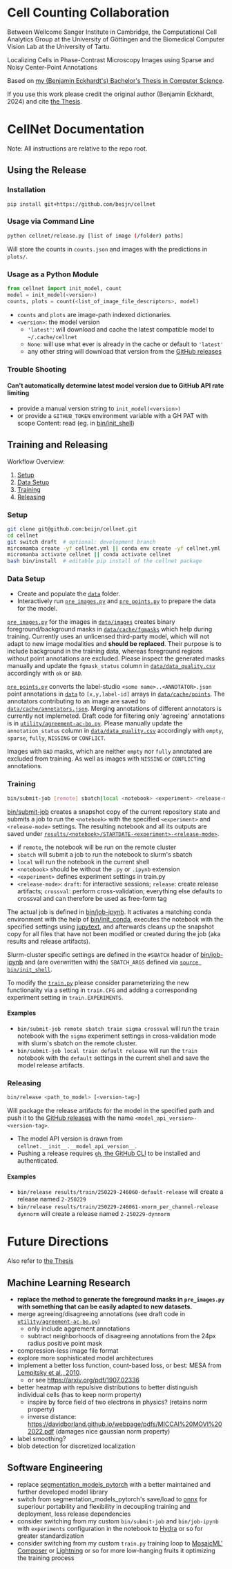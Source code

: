 # Cell Counting Collaboration
Between Wellcome Sanger Institute in Cambridge, the Computational Cell Analytics Group at the University of Göttingen and the Biomedical Computer Vision Lab at the University of Tartu.

Localizing Cells in Phase-Contrast Microscopy Images using Sparse and Noisy Center-Point Annotations

Based on [my (Benjamin Eckhardt's) Bachelor's Thesis in Computer Science](https://github.com/beijn/bachelor-thesis).

If you use this work please credit the original author (Benjamin Eckhardt, 2024) and cite [the Thesis](https://github.com/beijn/bachelor-thesis).

# CellNet Documentation

Note: All instructions are relative to the repo root. 

## Using the Release

### Installation
`pip install git+https://github.com/beijn/cellnet`

### Usage via Command Line
```bash
python cellnet/release.py [list of image (/folder) paths]
```
Will store the counts in `counts.json` and images with the predictions in `plots/`.
### Usage as a Python Module
```python
from cellnet import init_model, count
model = init_model(<version>)
counts, plots = count(<list_of_image_file_descriptors>, model)
```
- `counts` and `plots` are image-path indexed dictionaries.
- `<version>`: the model version
  - `'latest'`: will download and cache the latest compatible model to `~/.cache/cellnet`
  - `None`: will use what ever is already in the cache or default to `'latest'`
  - any other string will download that version from the [GitHub releases](https://github.com/beijn/cellnet/releases) 


### Trouble Shooting
#### Can't automatically determine latest model version due to GitHub API rate limiting
- provide a manual version string to `init_model(<version>)`
- or provide a `GITHUB_TOKEN` environment variable with a GH PAT with scope Content: read (eg. in [bin/init_shell](./bin/init_shell))

## Training and Releasing
Workflow Overview: 
1. [Setup](#setup)
2. [Data Setup](#data-setup)
2. [Training](#training)
3. [Releasing](#releasing)

### Setup
```bash
git clone git@github.com:beijn/cellnet.git
cd cellnet
git switch draft  # optional: development branch
mircomamba create -yf cellnet.yml || conda env create -yf cellnet.yml
micromanba activate cellnet || conda activate cellnet
bash bin/install  # editable pip install of the cellnet package
```

### Data Setup
- Create and populate the [`data`](./data) folder.
- Interactively run [`pre_images.py`](./pre_images.py) and [`pre_points.py`](./pre_points.py) to prepare the data for the model.

[`pre_images.py`](./pre_images.py) for the images in [`data/images`](./data/images) creates binary foreground/background masks in [`data/cache/fgmasks`](./data/cache/fgmasks) which help during training. Currently uses an unlicensed third-party model, which will not adapt to new image modalities and **should be replaced**. Their purpose is to include background in the training data, whereas foreground regions without point annotations are excluded. Please inspect the generated masks manually and update the `fgmask_status` column in [`data/data_quality.csv`](./data/data_quality.csv) accordingly with `ok` or `BAD`.

[`pre_points.py`](./pre_points.py) converts the label-studio `<some name>..<ANNOTATOR>.json` point annotations in [`data`](./data) to `[x,y,label-id]` arrays in [`data/cache/points`](./data/cache/points). The annotators contributing to an image are saved to [`data/cache/annotators.json`](./data/cache/annotators.json). Merging annotations of different annotators is currently not implemeted. Draft code for filtering only 'agreeing' annotations is in [`utility/agreement-ac-bo.py`](./utility/agreement-ac-bo.py). Please manually update the `annotation_status` column in [`data/data_quality.csv`](./data/data_quality.csv) accordingly with `empty`, `sparse`, `fully`, `NISSING` or `CONFLICT`.

Images with `BAD` masks, which are neither `empty` nor `fully` annotated are excluded from training. As well as images with `NISSING` or `CONFLICT`ing annotations.

### Training
```bash
bin/submit-job [remote] sbatch|local <notebook> <experiment> <release-mode>
```
[bin/submit-job](./bin/submit-job) creates a snapshot copy of the current repository state and submits a job to run the `<notebook>` with the specified `<experiment>` and `<release-mode>` settings. The resulting notebook and all its outputs are saved under [`results/<notebook>/STARTDATE-<experiment>-<release-mode>`](./results/train).
- if `remote`, the notebook will be run on the remote cluster
- `sbatch` will submit a job to run the notebook to slurm's sbatch
- `local` will run the notebook in the current shell
- `<notebook>` should be without the `.py` or `.ipynb` extension
- `<experiment>` defines experiment settings in train.py
- `<release-mode>`: `draft`: for interactive sessions; `release`: create release artifacts; `crossval`: perform cross-validation; everything else defaults to crossval and can therefore be used as free-form tag

The actual job is defined in [bin/job-ipynb](./bin/job-ipynb). It activates a matching conda environment with the help of [bin/init_conda](./bin/init_conda), executes the notebook with the specified settings using [jupytext](https://jupytext.readthedocs.io/en/latest/), and afterwards cleans up the snapshot copy for all files that have not been modified or created during the job (aka results and release artifacts).

Slurm-cluster specific settings are defined in the `#SBATCH` header of [bin/job-ipynb](./bin/job-ipynb) and (are overwritten with) the `SBATCH_ARGS` defined via [`source bin/init_shell`](./bin/init_shell). 

To modify the [`train.py`](./train.py) please consider parameterizing the new functionality via a setting in `train.CFG` and adding a corresponding experiment setting in `train.EXPERIMENTS`.

#### Examples
- `bin/submit-job remote sbatch train sigma crossval` will run the `train` notebook with the `sigma` experiment settings in cross-validation mode with slurm's sbatch on the remote cluster.
- `bin/submit-job local train default release` will run the `train` notebook with the `default` settings in the current shell and save the model release artifacts.

### Releasing
```bash
bin/release <path_to_model> [<version-tag>]
```
Will package the release artifacts for the model in the specified path and push it to the [GitHub releases](https://github.com/beijn/cellnet/releases) with the name `<model_api_version>-<version-tag>`.
- The model API version is drawn from `cellnet.__init__.__model_api_version__`.
- Pushing a release requires [`gh`, the GitHub CLI](https://cli.github.com/) to be installed and authenticated.

#### Examples
- `bin/release results/train/250229-246060-default-release` will create a release named `2-250229`
- `bin/release results/train/250229-246061-xnorm_per_channel-release dynnorm` will create a release named `2-250229-dynnorm`



# Future Directions 

Also refer to [the Thesis](https://github.com/beijn/bachelor-thesis/blob/main/Bachelor's%20Thesis.pdf)

## Machine Learning Research
- **replace the method to generate the foreground masks in `pre_images.py` with something that can be easily adapted to new datasets.**
- merge agreeing/disagreeing annotations (see draft code in [`utility/agreement-ac-bo.py`](./utility/agreement-ac-bo.py))
  - only include aggrement annotations
  - subtract neighborhoods of disagreeing annotations from the 24px radius positive point mask
- compression-less image file format
- explore more sophisticated model architectures 
- implement a better loss function, count-based loss, or best: MESA from [Lempitsky et al., 2010](https://proceedings.neurips.cc/paper_files/paper/2010/file/fe73f687e5bc5280214e0486b273a5f9-Paper.pdf).
  - or see https://arxiv.org/pdf/1907.02336
- better heatmap with repulsive distributions to better distinguish individual cells (has to keep norm property)
  - inspire by force field of two electrons in physics? (retains norm property)
  - inverse distance: https://davidborland.github.io/webpage/pdfs/MICCAI%20MOVI%202022.pdf (damages nice gaussian norm property)
- label smoothing?
- blob detection for discretized localization


## Software Engineering 
- replace [segmentation_models_pytorch](https://smp.readthedocs.io/en/latest/models.html) with a better maintained and further developed model library
- switch from segmentation_models_pytorch's save/load to [onnx](https://onnx.ai/) for superiour portability and flexibility in decoupling training and deployment, less release dependencies
- consider switching from my custom `bin/submit-job` and `bin/job-ipynb` with `experiments` configuration in the notebook to [Hydra](https://hydra.cc/docs/intro/) or so for greater standardization
- consider switching from my custom `train.py` training loop to [MosaicML' Composer](https://docs.mosaicml.com/projects/composer/en/stable/index.html) or [Lightning](https://lightning.ai/docs/pytorch/stable/) or so for more low-hanging fruits it optimizing the training process
